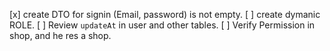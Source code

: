 [x] create DTO for signin (Email, password) is not empty.
[ ] create dymanic ROLE.
[ ] Review `updateAt` in user and other tables.
[ ] Verify Permission in shop, and he res a shop.